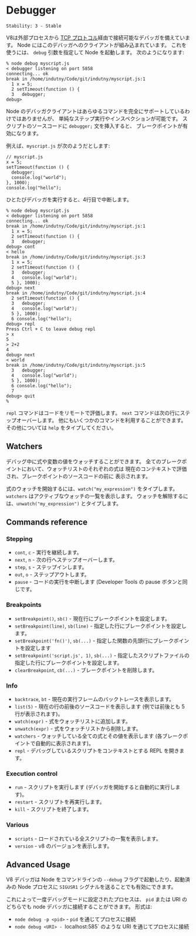 # Debugger

    Stability: 3 - Stable

<!-- type=misc -->

<!--
V8 comes with an extensive debugger which is accessible out-of-process via a
simple [TCP protocol](http://code.google.com/p/v8/wiki/DebuggerProtocol).
Node has a built-in client for this debugger. To use this, start Node with the
`debug` argument; a prompt will appear:
-->

V8は外部プロセスから [TCP プロトコル](http://code.google.com/p/v8/wiki/DebuggerProtocol)経由で接続可能なデバッガを備えています。
Node にはこのデバッガへのクライアントが組み込まれています。
これを使うには、 `debug` 引数を指定して Node を起動します。
次のようになります:

    % node debug myscript.js
    < debugger listening on port 5858
    connecting... ok
    break in /home/indutny/Code/git/indutny/myscript.js:1
      1 x = 5;
      2 setTimeout(function () {
      3   debugger;
    debug>

<!--
Node's debugger client doesn't support the full range of commands, but
simple step and inspection is possible. By putting the statement `debugger;`
into the source code of your script, you will enable a breakpoint.
-->

Node のデバッガクライアントはあらゆるコマンドを完全にサポートしているわけではありませんが、
単純なステップ実行やインスペクションが可能です。
スクリプトのソースコードに `debugger;` 文を挿入すると、
ブレークポイントが有効になります。

<!--
For example, suppose `myscript.js` looked like this:
-->

例えば、`myscript.js` が次のようだとします:

    // myscript.js
    x = 5;
    setTimeout(function () {
      debugger;
      console.log("world");
    }, 1000);
    console.log("hello");

<!--
Then once the debugger is run, it will break on line 4.
-->

ひとたびデバッガを実行すると、4行目で中断します。

    % node debug myscript.js
    < debugger listening on port 5858
    connecting... ok
    break in /home/indutny/Code/git/indutny/myscript.js:1
      1 x = 5;
      2 setTimeout(function () {
      3   debugger;
    debug> cont
    < hello
    break in /home/indutny/Code/git/indutny/myscript.js:3
      1 x = 5;
      2 setTimeout(function () {
      3   debugger;
      4   console.log("world");
      5 }, 1000);
    debug> next
    break in /home/indutny/Code/git/indutny/myscript.js:4
      2 setTimeout(function () {
      3   debugger;
      4   console.log("world");
      5 }, 1000);
      6 console.log("hello");
    debug> repl
    Press Ctrl + C to leave debug repl
    > x
    5
    > 2+2
    4
    debug> next
    < world
    break in /home/indutny/Code/git/indutny/myscript.js:5
      3   debugger;
      4   console.log("world");
      5 }, 1000);
      6 console.log("hello");
      7
    debug> quit
    %


<!--
The `repl` command allows you to evaluate code remotely. The `next` command
steps over to the next line. There are a few other commands available and more
to come. Type `help` to see others.
-->

`repl` コマンドはコードをリモートで評価します。
`next` コマンドは次の行にステップオーバーします。
他にもいくつかのコマンドを利用することができます。
その他については `help` をタイプしてください。

## Watchers

<!--
You can watch expression and variable values while debugging your code.
On every breakpoint each expression from the watchers list will be evaluated
in the current context and displayed just before the breakpoint's source code
listing.
-->

デバッグ中に式や変数の値をウォッチすることができます。
全てのブレークポイントにおいて、ウォッチリストのそれぞれの式は
現在のコンテキストで評価され、ブレークポイントのソースコードの前に
表示されます。

<!--
To start watching an expression, type `watch("my_expression")`. `watchers`
prints the active watchers. To remove a watcher, type
`unwatch("my_expression")`.
-->

式のウォッチを開始するには、`watch("my_expression")` をタイプします。
`watchers` はアクティブなウォッチの一覧を表示します。
ウォッチを解除するには、`unwatch("my_expression")` とタイプします。

## Commands reference

### Stepping

<!--
* `cont`, `c` - Continue execution
* `next`, `n` - Step next
* `step`, `s` - Step in
* `out`, `o` - Step out
* `pause` - Pause running code (like pause button in Developer Tools)
-->

* `cont`, `c` - 実行を継続します。
* `next`, `n` - 次の行へステップオーバーします。
* `step`, `s` - ステップインします。
* `out`, `o` - ステップアウトします。
* `pause` - コードの実行を中断します (Developer Tools の pause
  ボタンと同じです。

### Breakpoints

<!--
* `setBreakpoint()`, `sb()` - Set breakpoint on current line
* `setBreakpoint(line)`, `sb(line)` - Set breakpoint on specific line
* `setBreakpoint('fn()')`, `sb(...)` - Set breakpoint on a first statement in
functions body
* `setBreakpoint('script.js', 1)`, `sb(...)` - Set breakpoint on first line of
script.js
* `clearBreakpoint`, `cb(...)` - Clear breakpoint
-->

* `setBreakpoint()`, `sb()` - 現在行にブレークポイントを設定します。
* `setBreakpoint(line)`, `sb(line)` - 指定した行にブレークポイントを設定します。
* `setBreakpoint('fn()')`, `sb(...)` - 指定した関数の先頭行にブレークポイントを設定します
* `setBreakpoint('script.js', 1)`, `sb(...)` - 指定したスクリプトファイルの指定した行にブレークポイントを設定します。
* `clearBreakpoint`, `cb(...)` - ブレークポイントを削除します。

### Info

<!--
* `backtrace`, `bt` - Print backtrace of current execution frame
* `list(5)` - List scripts source code with 5 line context (5 lines before and
after)
* `watch(expr)` - Add expression to watch list
* `unwatch(expr)` - Remove expression from watch list
* `watchers` - List all watchers and their values (automatically listed on each
breakpoint)
* `repl` - Open debugger's repl for evaluation in debugging script's context
-->

* `backtrace`, `bt` - 現在の実行フレームのバックトレースを表示します。
* `list(5)` - 現在の行の前後のソースコードを表示します (例では前後とも 5 行が表示されます)。
* `watch(expr)` - 式をウォッチリストに追加します。
* `unwatch(expr)` - 式をウォッチリストから削除します。
* `watchers` - ウォッチしている全ての式とその値を表示します (各ブレークポイントで自動的に表示されます)。
* `repl` - デバッグしているスクリプトをコンテキストとする REPL を開きます。

### Execution control

<!--
* `run` - Run script (automatically runs on debugger's start)
* `restart` - Restart script
* `kill` - Kill script
-->

* `run` - スクリプトを実行します (デバッガを開始すると自動的に実行します)。
* `restart` - スクリプトを再実行します。
* `kill` - スクリプトを終了します。

### Various

<!--
* `scripts` - List all loaded scripts
* `version` - Display v8's version
-->

* `scripts` - ロードされている全スクリプトの一覧を表示します。
* `version` - v8 のバージョンを表示します。

## Advanced Usage

<!--
The V8 debugger can be enabled and accessed either by starting Node with
the `--debug` command-line flag or by signaling an existing Node process
with `SIGUSR1`.
-->

V8 デバッガは Node をコマンドラインの `--debug` フラグで起動したり、起動済みの Node プロセスに `SIGUSR1` シグナルを送ることでも有効にできます。

<!--
Once a process has been set in debug mode with this it can be connected to
with the node debugger. Either connect to the `pid` or the URI to the debugger.
The syntax is:
-->

これによって一度デバッグモードに設定されたプロセスは、
`pid` または URI のどちらでも node デバッガに接続することができます。
形式は:

<!--
* `node debug -p <pid>` - Connects to the process via the `pid`
* `node debug <URI> - Connects to the process via the URI such as localhost:5858-->

* `node debug -p <pid>` - `pid` を通じてプロセスに接続
* `node debug <URI> - `localhost:585` のような URI を通じてプロセスに接続
